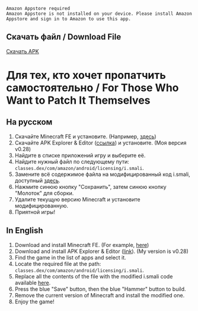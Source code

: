 ```
Amazon Appstore required
Amazon Appstore is not installed on your device. Please install Amazon Appstore and sign in to Amazon to use this app.
```

## Скачать файл / Download File

[Скачать APK](https://github.com/MrM0der/minecraft-fe-drm-free/releases/download/v1/com.mojang.minecraftfiretv_aee-signed.apk)

# Для тех, кто хочет пропатчить самостоятельно / For Those Who Want to Patch It Themselves

## На русском

1. Скачайте Minecraft FE и установите. (Например, [здесь](https://archive.org/details/minecraft-1.16.221.01))
2. Скачайте APK Explorer & Editor ([ссылка](https://f-droid.org/ru/packages/com.apk.editor/)) и установите. (Моя версия v0.28)
3. Найдите в списке приложений игру и выберите её.
4. Найдите нужный файл по следующему пути: `classes.dex/com/amazon/android/licensing/i.smali`.
5. Замените всё содержимое файла на модифицированный код i.smali, доступный [здесь](https://github.com/MrM0der/minecraft-fe-drm-free/blob/main/i.smali).
6. Нажмите синюю кнопку "Сохранить", затем синюю кнопку "Молоток" для сборки.
7. Удалите текущую версию Minecraft и установите модифицированную.
8. Приятной игры!

## In English

1. Download and install Minecraft FE. (For example, [here](https://archive.org/details/minecraft-1.16.221.01))
2. Download and install APK Explorer & Editor ([link](https://f-droid.org/ru/packages/com.apk.editor/)). (My version is v0.28)
3. Find the game in the list of apps and select it.
4. Locate the required file at the path: `classes.dex/com/amazon/android/licensing/i.smali`.
5. Replace all the contents of the file with the modified i.smali code available [here](https://github.com/MrM0der/minecraft-fe-drm-free/blob/main/i.smali).
6. Press the blue "Save" button, then the blue "Hammer" button to build.
7. Remove the current version of Minecraft and install the modified one.
8. Enjoy the game!
